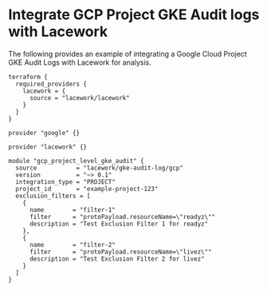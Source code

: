 # Integrate GCP Project GKE Audit logs with Lacework
The following provides an example of integrating a Google Cloud Project GKE Audit Logs with 
Lacework for analysis.

```hcl
terraform {
  required_providers {
    lacework = {
      source = "lacework/lacework"
    }
  }
}

provider "google" {}

provider "lacework" {}

module "gcp_project_level_gke_audit" {
  source           = "lacework/gke-audit-log/gcp"
  version          = "~> 0.1"
  integration_type = "PROJECT"
  project_id       = "example-project-123"
  exclusion_filters = [
    {
      name        = "filter-1"
      filter      = "protoPayload.resourceName=\"readyz\""
      description = "Test Exclusion Filter 1 for readyz"
    },
    {
      name        = "filter-2"
      filter      = "protoPayload.resourceName=\"livez\""
      description = "Test Exclusion Filter 2 for livez"
    }
  ]  
}
```